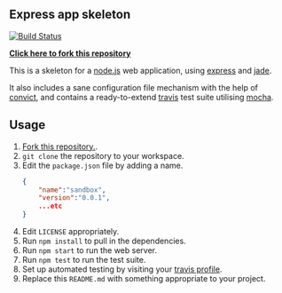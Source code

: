 ## Express app skeleton

<!-- change this to point to YOUR travis build icon -->
[![Build Status](https://travis-ci.org/zuzak/express-skeleton.png?branch=master)](https://travis-ci.org/zuzak/express-skeleton)

**[Click here to fork this repository](https://github.com/zuzak/express-skeleton/fork)**

This is a skeleton for a [node.js](http://nodejs.org) web application, using
[express](http://expressjs.com) and [jade](http://jade-lang.com).

It also includes a sane configuration file mechanism with the help of
[convict](https://github.com/lloyd/node-convict), and contains a ready-to-extend
[travis](https://travis-ci.org) test suite utilising
[mocha](http://mochajs.org/).

## Usage
1. [Fork this repository.](https://github.com/zuzak/express-skeleton/fork).
2. ``git clone`` the repository to your workspace.
3. Edit the ``package.json`` file by adding a name.
   ```json
   {
       "name":"sandbox",
       "version":"0.0.1",
       ...etc
   }
   ```
4. Edit ``LICENSE`` appropriately.
5. Run ``npm install`` to pull in the dependencies.
6. Run ``npm start`` to run the web server.
7. Run ``npm test`` to run the test suite.
8. Set up automated testing by visiting your
   [travis profile](https://travis-ci.org/profile).
9. Replace this ``README.md`` with something appropriate to your project.

